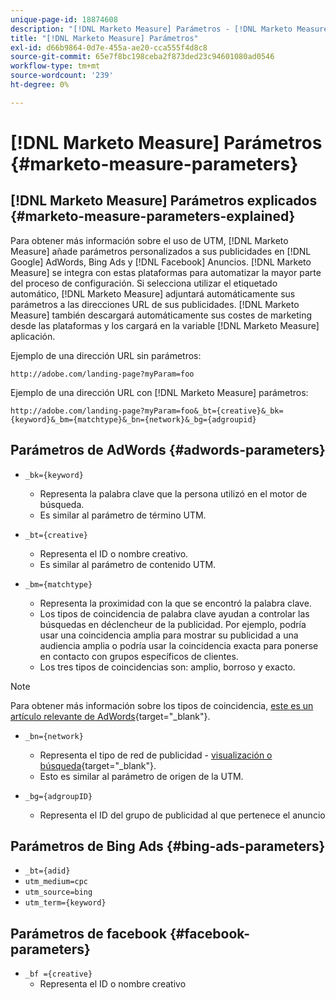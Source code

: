 ```yaml
---
unique-page-id: 18874608
description: "[!DNL Marketo Measure] Parámetros - [!DNL Marketo Measure] - Documentación del producto"
title: "[!DNL Marketo Measure] Parámetros"
exl-id: d66b9864-0d7e-455a-ae20-cca555f4d8c8
source-git-commit: 65e7f8bc198ceba2f873ded23c94601080ad0546
workflow-type: tm+mt
source-wordcount: '239'
ht-degree: 0%

---
```


# [!DNL Marketo Measure] Parámetros {#marketo-measure-parameters}

## [!DNL Marketo Measure] Parámetros explicados {#marketo-measure-parameters-explained}

Para obtener más información sobre el uso de UTM, [!DNL Marketo Measure] añade parámetros personalizados a sus publicidades en [!DNL Google] AdWords, Bing Ads y [!DNL Facebook] Anuncios. [!DNL Marketo Measure] se integra con estas plataformas para automatizar la mayor parte del proceso de configuración. Si selecciona utilizar el etiquetado automático, [!DNL Marketo Measure] adjuntará automáticamente sus parámetros a las direcciones URL de sus publicidades. [!DNL Marketo Measure] también descargará automáticamente sus costes de marketing desde las plataformas y los cargará en la variable [!DNL Marketo Measure] aplicación.

Ejemplo de una dirección URL sin parámetros:

`http://adobe.com/landing-page?myParam=foo`

Ejemplo de una dirección URL con [!DNL Marketo Measure] parámetros:

`http://adobe.com/landing-page?myParam=foo&_bt={creative}&_bk={keyword}&_bm={matchtype}&_bn={network}&_bg={adgroupid}`

## Parámetros de AdWords {#adwords-parameters}

* `_bk={keyword}`
   * Representa la palabra clave que la persona utilizó en el motor de búsqueda.
   * Es similar al parámetro de término UTM.

* `_bt={creative}`
   * Representa el ID o nombre creativo.
   * Es similar al parámetro de contenido UTM.

* `_bm={matchtype}`
   * Representa la proximidad con la que se encontró la palabra clave.
   * Los tipos de coincidencia de palabra clave ayudan a controlar las búsquedas en déclencheur de la publicidad. Por ejemplo, podría usar una coincidencia amplia para mostrar su publicidad a una audiencia amplia o podría usar la coincidencia exacta para ponerse en contacto con grupos específicos de clientes.
   * Los tres tipos de coincidencias son: amplio, borroso y exacto.

>[!NOTE]
>
>Para obtener más información sobre los tipos de coincidencia, [este es un artículo relevante de AdWords](https://support.google.com/adwords/answer/2497836?hl=en){target=&quot;_blank&quot;}.

* `_bn={network}`
   * Representa el tipo de red de publicidad - [visualización o búsqueda](https://support.google.com/adwords/answer/1752334?hl=en){target=&quot;_blank&quot;}.
   * Esto es similar al parámetro de origen de la UTM.

* `_bg={adgroupID}`
   * Representa el ID del grupo de publicidad al que pertenece el anuncio

## Parámetros de Bing Ads {#bing-ads-parameters}

* `_bt={adid}`
* `utm_medium=cpc`
* `utm_source=bing`
* `utm_term={keyword}`

## Parámetros de facebook {#facebook-parameters}

* `_bf ={creative}`
   * Representa el ID o nombre creativo
